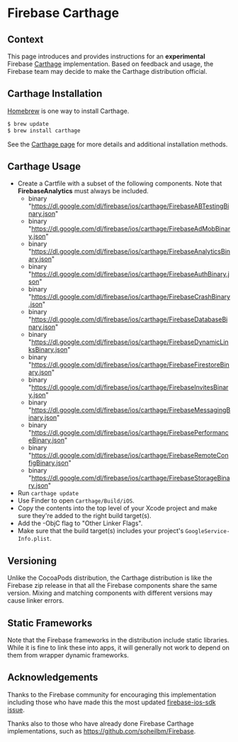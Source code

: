 # Firebase Carthage

## Context

This page introduces and provides instructions for an **experimental** Firebase
[Carthage](https://github.com/Carthage/Carthage) implementation. Based on
feedback and usage, the Firebase team may decide to make the Carthage
distribution official.

## Carthage Installation

[Homebrew](http://brew.sh/) is one way to install Carthage.

```bash
$ brew update
$ brew install carthage
```

See the
[Carthage page](https://github.com/Carthage/Carthage#installing-carthage) for
more details and additional installation methods.

## Carthage Usage

- Create a Cartfile with a subset of the following components. Note that
    **FirebaseAnalytics** must always be included.
    - binary "https://dl.google.com/dl/firebase/ios/carthage/FirebaseABTestingBinary.json"
    - binary "https://dl.google.com/dl/firebase/ios/carthage/FirebaseAdMobBinary.json"
    - binary "https://dl.google.com/dl/firebase/ios/carthage/FirebaseAnalyticsBinary.json"
    - binary "https://dl.google.com/dl/firebase/ios/carthage/FirebaseAuthBinary.json"
    - binary "https://dl.google.com/dl/firebase/ios/carthage/FirebaseCrashBinary.json"
    - binary "https://dl.google.com/dl/firebase/ios/carthage/FirebaseDatabaseBinary.json"
    - binary "https://dl.google.com/dl/firebase/ios/carthage/FirebaseDynamicLinksBinary.json"
    - binary "https://dl.google.com/dl/firebase/ios/carthage/FirebaseFirestoreBinary.json"
    - binary "https://dl.google.com/dl/firebase/ios/carthage/FirebaseInvitesBinary.json"
    - binary "https://dl.google.com/dl/firebase/ios/carthage/FirebaseMessagingBinary.json"
    - binary "https://dl.google.com/dl/firebase/ios/carthage/FirebasePerformanceBinary.json"
    - binary "https://dl.google.com/dl/firebase/ios/carthage/FirebaseRemoteConfigBinary.json"
    - binary "https://dl.google.com/dl/firebase/ios/carthage/FirebaseStorageBinary.json"
- Run `carthage update`
- Use Finder to open `Carthage/Build/iOS`.
- Copy the contents into the top level of your Xcode project and make sure
    they're added to the right build target(s).
- Add the -ObjC flag to "Other Linker Flags".
- Make sure that the build target(s) includes your project's `GoogleService-Info.plist`.

## Versioning

Unlike the CocoaPods distribution, the Carthage distribution is like the
Firebase zip release in that all the Firebase components share the same version.
Mixing and matching components with different versions may cause linker errors.

## Static Frameworks

Note that the Firebase frameworks in the distribution include static libraries.
While it is fine to link these into apps, it will generally not work to depend
on them from wrapper dynamic frameworks.

## Acknowledgements

Thanks to the Firebase community for encouraging this implementation including
those who have made this the most updated
[firebase-ios-sdk](https://github.com/firebase/firebase-ios-sdk)
[issue](https://github.com/firebase/firebase-ios-sdk/issues/9).

Thanks also to those who have already done Firebase Carthage implementations,
such as https://github.com/soheilbm/Firebase.
